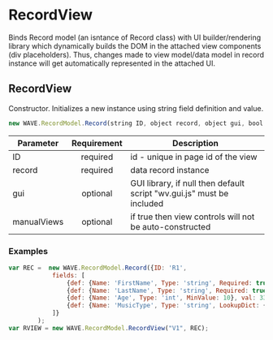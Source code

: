 # RecordView

Binds Record model (an isntance of Record class) with UI builder/rendering library which dynamically builds the DOM in the attached view components (div placeholders). Thus, changes made to view model/data model in record instance will get automatically represented in the attached UI.

## RecordView
Constructor. Initializes a new instance using string field definition and value.
```js
new WAVE.RecordModel.Record(string ID, object record, object gui, bool manualViews)
```
| Parameter   | Requirement | Description                                                           |
| ----------- |:-----------:| --------------------------------------------------------------------- |
| ID          | required    | id - unique in page id of the view                                    |
| record      | required    | data record instance                                                  |
| gui         | optional    | GUI library, if null then default script "wv.gui.js" must be included |
| manualViews | optional    | if true then view controls will not be auto-constructed               |
### Examples
```js
var REC =  new WAVE.RecordModel.Record({ID: 'R1', 
            fields: [
                {def: {Name: 'FirstName', Type: 'string', Required: true}, val: 'John'},
                {def: {Name: 'LastName', Type: 'string', Required: true}, val: 'Smith'},
                {def: {Name: 'Age', Type: 'int', MinValue: 10}, val: 33},
                {def: {Name: 'MusicType', Type: 'string', LookupDict: {HRK: "Hard Rock", CRK: "Classic Rock", RAP: "Rap", CMU: "Classical music"}}},
            ]}
        );
var RVIEW = new WAVE.RecordModel.RecordView("V1", REC);
```
